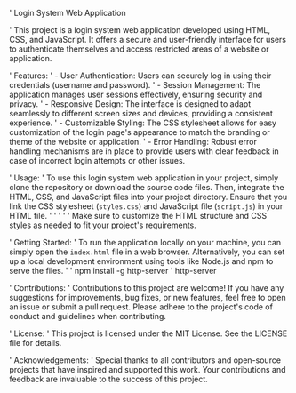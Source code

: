 ' Login System Web Application

' This project is a login system web application developed using HTML, CSS, and JavaScript. It offers a secure and user-friendly interface for users to authenticate themselves and access restricted areas of a website or application. 

' Features:
' - User Authentication: Users can securely log in using their credentials (username and password).
' - Session Management: The application manages user sessions effectively, ensuring security and privacy.
' - Responsive Design: The interface is designed to adapt seamlessly to different screen sizes and devices, providing a consistent experience.
' - Customizable Styling: The CSS stylesheet allows for easy customization of the login page's appearance to match the branding or theme of the website or application.
' - Error Handling: Robust error handling mechanisms are in place to provide users with clear feedback in case of incorrect login attempts or other issues.

' Usage:
' To use this login system web application in your project, simply clone the repository or download the source code files. Then, integrate the HTML, CSS, and JavaScript files into your project directory. Ensure that you link the CSS stylesheet (`styles.css`) and JavaScript file (`script.js`) in your HTML file.
' 
' <link rel="stylesheet" type="text/css" href="styles.css">
' <script src="script.js"></script>
' 
' Make sure to customize the HTML structure and CSS styles as needed to fit your project's requirements.

' Getting Started:
' To run the application locally on your machine, you can simply open the `index.html` file in a web browser. Alternatively, you can set up a local development environment using tools like Node.js and npm to serve the files.
' 
' npm install -g http-server
' http-server

' Contributions:
' Contributions to this project are welcome! If you have any suggestions for improvements, bug fixes, or new features, feel free to open an issue or submit a pull request. Please adhere to the project's code of conduct and guidelines when contributing.

' License:
' This project is licensed under the MIT License. See the LICENSE file for details.

' Acknowledgements:
' Special thanks to all contributors and open-source projects that have inspired and supported this work. Your contributions and feedback are invaluable to the success of this project.
